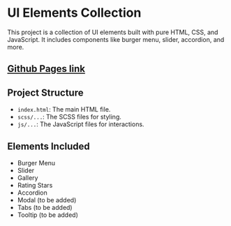 # UI Elements Collection

This project is a collection of UI elements built with pure HTML, CSS, and JavaScript. It includes components like burger menu, slider, accordion, and more.

## <a href="https://robertsergeev.github.io/ui-elements-collection/">Github Pages link</a>   

## Project Structure

- `index.html`: The main HTML file.
- `scss/...`: The SCSS files for styling.
- `js/...`: The JavaScript files for interactions.

## Elements Included

- Burger Menu
- Slider
- Gallery
- Rating Stars
- Accordion
- Modal (to be added)
- Tabs (to be added)
- Tooltip (to be added)
